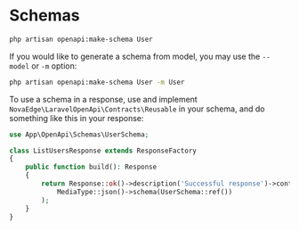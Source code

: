 # Schemas

```bash
php artisan openapi:make-schema User
```

If you would like to generate a schema from model, you may use the `--model` or `-m` option:

```bash
php artisan openapi:make-schema User -m User
```

To use a schema in a response, use and implement `NovaEdge\LaravelOpenApi\Contracts\Reusable` in your schema, and do something like this in your response:

```php
use App\OpenApi\Schemas\UserSchema;

class ListUsersResponse extends ResponseFactory
{
    public function build(): Response
    {
        return Response::ok()->description('Successful response')->content(
            MediaType::json()->schema(UserSchema::ref())
        );
    }
}
```
